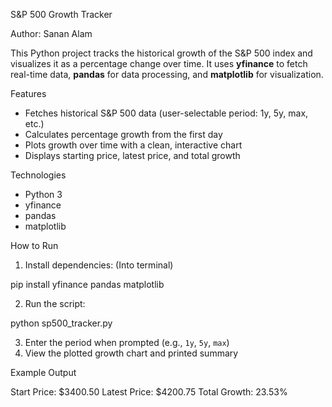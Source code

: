 S&P 500 Growth Tracker

Author: Sanan Alam  


This Python project tracks the historical growth of the S&P 500 index and visualizes it as a percentage change
over time.
It uses **yfinance** to fetch real-time data, **pandas** for data processing, and **matplotlib** for
visualization.  

  Features
- Fetches historical S&P 500 data (user-selectable period: 1y, 5y, max, etc.)
- Calculates percentage growth from the first day
- Plots growth over time with a clean, interactive chart
- Displays starting price, latest price, and total growth  

Technologies
- Python 3
- yfinance
- pandas
- matplotlib

How to Run
1. Install dependencies:
(Into terminal)

pip install yfinance pandas matplotlib

2. Run the script:

python sp500_tracker.py

3. Enter the period when prompted (e.g., `1y`, `5y`, `max`)
4. View the plotted growth chart and printed summary

 Example Output

Start Price: $3400.50
Latest Price: $4200.75
Total Growth: 23.53%



